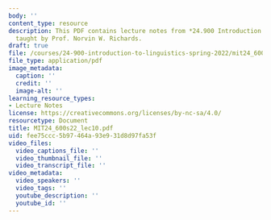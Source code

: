 ```yaml
---
body: ''
content_type: resource
description: This PDF contains lecture notes from *24.900 Introduction to Linguistics*,
  taught by Prof. Norvin W. Richards.
draft: true
file: /courses/24-900-introduction-to-linguistics-spring-2022/mit24_600s22_lec10.pdf
file_type: application/pdf
image_metadata:
  caption: ''
  credit: ''
  image-alt: ''
learning_resource_types:
- Lecture Notes
license: https://creativecommons.org/licenses/by-nc-sa/4.0/
resourcetype: Document
title: MIT24_600s22_lec10.pdf
uid: fee75ccc-5b97-464a-93e9-31d8d97fa53f
video_files:
  video_captions_file: ''
  video_thumbnail_file: ''
  video_transcript_file: ''
video_metadata:
  video_speakers: ''
  video_tags: ''
  youtube_description: ''
  youtube_id: ''
---
```

